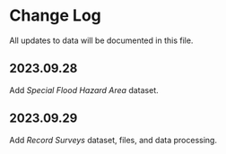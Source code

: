 # Change Log

All updates to data will be documented in this file.

## 2023.09.28

Add _Special Flood Hazard Area_ dataset.

## 2023.09.29

Add _Record Surveys_ dataset, files, and data processing.
